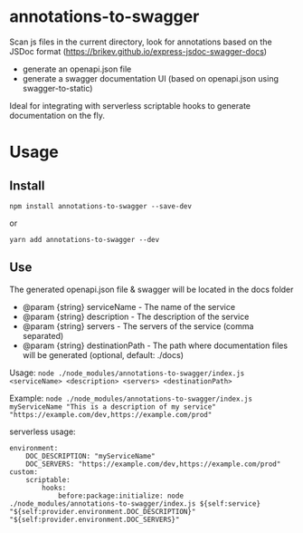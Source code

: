 # annotations-to-swagger
Scan js files in the current directory, look for annotations based on the JSDoc format (https://brikev.github.io/express-jsdoc-swagger-docs)
- generate an openapi.json file
- generate a swagger documentation UI (based on openapi.json using swagger-to-static)

Ideal for integrating with serverless scriptable hooks to generate documentation on the fly.

# Usage

## Install

`npm install annotations-to-swagger --save-dev`

or

`yarn add annotations-to-swagger --dev`

## Use

The generated openapi.json file & swagger will be located in the docs folder

- @param {string} serviceName - The name of the service
- @param {string} description - The description of the service
- @param {string} servers - The servers of the service (comma separated)
- @param {string} destinationPath - The path where documentation files will be generated (optional, default: ./docs)


Usage: ```node ./node_modules/annotations-to-swagger/index.js <serviceName> <description> <servers> <destinationPath>```

Example: ```node ./node_modules/annotations-to-swagger/index.js myServiceName "This is a description of my service" "https://example.com/dev,https://example.com/prod"```

serverless usage: 
``` 
environment:
    DOC_DESCRIPTION: "myServiceName"
    DOC_SERVERS: "https://example.com/dev,https://example.com/prod"
custom:
    scriptable:
        hooks:
            before:package:initialize: node ./node_modules/annotations-to-swagger/index.js ${self:service} "${self:provider.environment.DOC_DESCRIPTION}" "${self:provider.environment.DOC_SERVERS}"
```